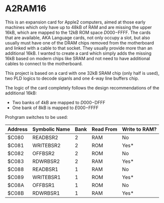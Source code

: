 # A2RAM16
This is an expansion card for Apple2 computers, aimed at those early machines which only have up to 48kB of RAM and are missing the upper 16kB, which are mapped to the 12kB ROM space $D000-$FFFF.
The cards that are available, AKA Language cards, not only occupy a slot, but also usually must have one of the DRAM chips removed from the motherboard and linked with a cable to that socket. They usually provide more than an additional 16kB.
I wanted to create a card which simply adds the missing 16kB based on modern chips like SRAM and not need to have additional cables to connect to the motherboard.

This project is based on a card with one 32kB SRAM chip (only half is used), two PLD logics to decode siganls and one 4-way line buffers chip.

The logic of the card completely follows the design recommendations of the additional 16kB:
* Two banks of 4kB are mapped to $D000-$DFFF
* One bank of 8kB is mapped to $E000-$FFFF

Prohgram switches to be used:

|Address  | Symbolic Name | Bank | Read From | Write to RAM? |
|:--------|:--------------|:-----|:----------|:--------------|
|$C080    | READBSR2      | 2    | RAM| No            |
|$C081    | WRITEBSR2     | 2    | ROM       | Yes* |
|$C082    | OFFBSR2       | 2    | ROM        | No |
|$C083    | RDWRBSR2      | 2    | RAM        | Yes* |
|$C088    | READBSR1      | 1    | RAM        | No |
|$C089    | WRITEBSR1     | 1    | ROM       |  Yes* |
|$C08A    | OFFBSR1       | 1    | ROM | No |
|$C08B    | RDWRBSR1      | 1    | RAM | Yes* |
